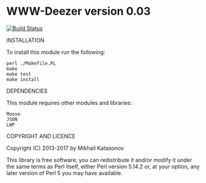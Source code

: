 WWW-Deezer version 0.03
=======================

[![Build Status](https://secure.travis-ci.org/kabanoid/WWW-Deezer.png)](http://travis-ci.org/kabanoid/WWW-Deezer)

INSTALLATION

To install this module run the following:

	perl ./Makefile.PL
	make
	make test
	make install

DEPENDENCIES

This module requires other modules and libraries:

	Moose
	JSON
	LWP

COPYRIGHT AND LICENCE

Copyright (C) 2013-2017 by Mikhail Katasonov

This library is free software; you can redistribute it and/or modify
it under the same terms as Perl itself, either Perl version 5.14.2 or,
at your option, any later version of Perl 5 you may have available.
